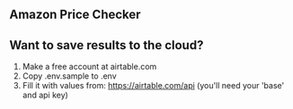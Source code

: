 
## Amazon Price Checker

## Want to save results to the cloud?

1. Make a free account at airtable.com
2. Copy .env.sample to .env
3. Fill it with values from: https://airtable.com/api (you'll need your 'base' and api key)